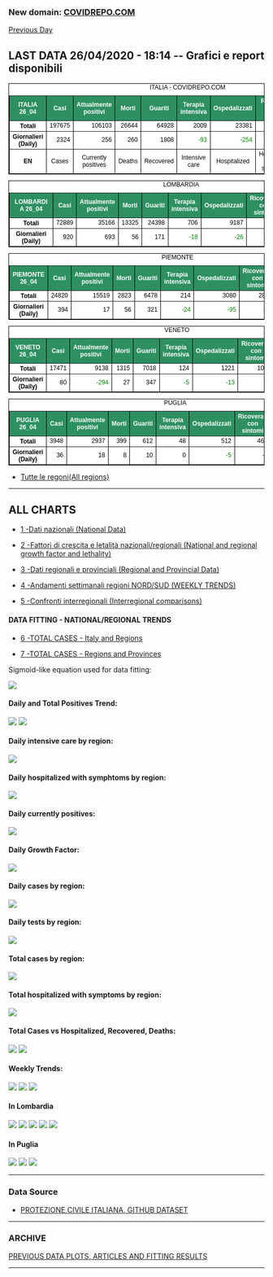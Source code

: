 <!-- start -->
### New domain: <a href="https://www.covidrepo.com/">COVIDREPO.COM</a>
[Previous Day](/Previous/index_25_04.md)
## LAST DATA 26/04/2020 - 18:14 -- Grafici e report disponibili

<table style=" color:black; font-size:12; font-family:arial; text-align:center; " cellpadding="2.5" cellspacing="0" border="1" bordercolor="black" bgcolor="#FFFFFF">
<caption>ITALIA - COVIDREPO.COM</caption>
<tr style="color:#FFFFFF;background:#2E9061">
<th>ITALIA 26_04</th>
<th>Casi</th>
<th>Attualmente positivi</th>
<th>Morti</th>
<th>Guariti</th>
<th>Terapia intensiva</th>
<th>Ospedalizzati</th>
<th>Ricoverati con sintomi</th>
<th>Isolamento domiciliare</th>
<th>Tamponi</th>
</tr>
<tr>
<th>Totali</th>
<td align="right"> 197675</td>
<td align="right"> 106103</td>
<td align="right"> 26644</td>
<td align="right"> 64928</td>
<td align="right"> 2009</td>
<td align="right"> 23381</td>
<td align="right"> 21372</td>
<td align="right"> 82722</td>
<td align="right"> 1757659</td>
</tr>
<tr>
<th>Giornalieri (Daily)</th>
<td align="right"> 2324</td>
<td align="right"> 256</td>
<td align="right"> 260</td>
<td align="right"> 1808</td>
<td align="right" style=" color:green; "> -93</td>
<td align="right" style=" color:green; "> -254</td>
<td align="right" style=" color:green; "> -161</td>
<td align="right"> 510</td>
<td align="right"> 49916</td>
</tr>
<tr>
<th>EN</th>
<td>Cases</td>
<td>Currently positives</td>
<td>Deaths</td>
<td>Recovered</td>
<td>Intensive care</td>
<td>Hospitalized</td>
<td>Hospitalized with symptoms</td>
<td>Home isolation</td>
<td>Tests</td>
</tr>
</table>

<table style=" color:black; font-size:12; font-family:arial; text-align:center; " cellpadding="2.5" cellspacing="0" border="1" bordercolor="black" bgcolor="#FFFFFF">
<caption>LOMBARDIA</caption>
<tr style="color:#FFFFFF;background:#2E9061">
<th>LOMBARDIA 26_04</th>
<th>Casi</th>
<th>Attualmente positivi</th>
<th>Morti</th>
<th>Guariti</th>
<th>Terapia intensiva</th>
<th>Ospedalizzati</th>
<th>Ricoverati con sintomi</th>
<th>Isolamento domiciliare</th>
<th>Tamponi</th>
</tr>
<tr>
<th>Totali</th>
<td align="right"> 72889</td>
<td align="right"> 35166</td>
<td align="right"> 13325</td>
<td align="right"> 24398</td>
<td align="right"> 706</td>
<td align="right"> 9187</td>
<td align="right"> 8481</td>
<td align="right"> 25979</td>
<td align="right"> 337797</td>
</tr>
<tr>
<th>Giornalieri (Daily)</th>
<td align="right"> 920</td>
<td align="right"> 693</td>
<td align="right"> 56</td>
<td align="right"> 171</td>
<td align="right" style=" color:green; "> -18</td>
<td align="right" style=" color:green; "> -26</td>
<td align="right" style=" color:green; "> -8</td>
<td align="right"> 719</td>
<td align="right"> 10857</td>
</tr>
</table>

<table style=" color:black; font-size:12; font-family:arial; text-align:center; " cellpadding="2.5" cellspacing="0" border="1" bordercolor="black" bgcolor="#FFFFFF">
<caption>PIEMONTE</caption>
<tr style="color:#FFFFFF;background:#2E9061">
<th>PIEMONTE 26_04</th>
<th>Casi</th>
<th>Attualmente positivi</th>
<th>Morti</th>
<th>Guariti</th>
<th>Terapia intensiva</th>
<th>Ospedalizzati</th>
<th>Ricoverati con sintomi</th>
<th>Isolamento domiciliare</th>
<th>Tamponi</th>
</tr>
<tr>
<th>Totali</th>
<td align="right"> 24820</td>
<td align="right"> 15519</td>
<td align="right"> 2823</td>
<td align="right"> 6478</td>
<td align="right"> 214</td>
<td align="right"> 3080</td>
<td align="right"> 2866</td>
<td align="right"> 12439</td>
<td align="right"> 135142</td>
</tr>
<tr>
<th>Giornalieri (Daily)</th>
<td align="right"> 394</td>
<td align="right"> 17</td>
<td align="right"> 56</td>
<td align="right"> 321</td>
<td align="right" style=" color:green; "> -24</td>
<td align="right" style=" color:green; "> -95</td>
<td align="right" style=" color:green; "> -71</td>
<td align="right"> 112</td>
<td align="right"> 4035</td>
</tr>
</table>

<table style=" color:black; font-size:12; font-family:arial; text-align:center; " cellpadding="2.5" cellspacing="0" border="1" bordercolor="black" bgcolor="#FFFFFF">
<caption>VENETO</caption>
<tr style="color:#FFFFFF;background:#2E9061">
<th>VENETO 26_04</th>
<th>Casi</th>
<th>Attualmente positivi</th>
<th>Morti</th>
<th>Guariti</th>
<th>Terapia intensiva</th>
<th>Ospedalizzati</th>
<th>Ricoverati con sintomi</th>
<th>Isolamento domiciliare</th>
<th>Tamponi</th>
</tr>
<tr>
<th>Totali</th>
<td align="right"> 17471</td>
<td align="right"> 9138</td>
<td align="right"> 1315</td>
<td align="right"> 7018</td>
<td align="right"> 124</td>
<td align="right"> 1221</td>
<td align="right"> 1097</td>
<td align="right"> 7917</td>
<td align="right"> 316361</td>
</tr>
<tr>
<th>Giornalieri (Daily)</th>
<td align="right"> 80</td>
<td align="right" style=" color:green; "> -294</td>
<td align="right"> 27</td>
<td align="right"> 347</td>
<td align="right" style=" color:green; "> -5</td>
<td align="right" style=" color:green; "> -13</td>
<td align="right" style=" color:green; "> -8</td>
<td align="right" style=" color:green; "> -281</td>
<td align="right"> 9384</td>
</tr>
</table>

<table style=" color:black; font-size:12; font-family:arial; text-align:center; " cellpadding="2.5" cellspacing="0" border="1" bordercolor="black" bgcolor="#FFFFFF">
<caption>PUGLIA</caption>
<tr style="color:#FFFFFF;background:#2E9061">
<th>PUGLIA 26_04</th>
<th>Casi</th>
<th>Attualmente positivi</th>
<th>Morti</th>
<th>Guariti</th>
<th>Terapia intensiva</th>
<th>Ospedalizzati</th>
<th>Ricoverati con sintomi</th>
<th>Isolamento domiciliare</th>
<th>Tamponi</th>
</tr>
<tr>
<th>Totali</th>
<td align="right"> 3948</td>
<td align="right"> 2937</td>
<td align="right"> 399</td>
<td align="right"> 612</td>
<td align="right"> 48</td>
<td align="right"> 512</td>
<td align="right"> 464</td>
<td align="right"> 2425</td>
<td align="right"> 55992</td>
</tr>
<tr>
<th>Giornalieri (Daily)</th>
<td align="right"> 36</td>
<td align="right"> 18</td>
<td align="right"> 8</td>
<td align="right"> 10</td>
<td align="right"> 0</td>
<td align="right" style=" color:green; "> -5</td>
<td align="right" style=" color:green; "> -5</td>
<td align="right"> 23</td>
<td align="right"> 1364</td>
</tr>
</table>


- [Tutte le regoni(All regions)](/Tables/regionsTable_26_04.md)

---

## ALL CHARTS

- [1 -Dati nazionali (National Data)](/RUN_26_04/RUN0/RUN.html)

- [2 -Fattori di crescita e letalità nazionali/regionali (National and regional growth factor and lethality)](/RUN_26_04/RUN6/RUN.html)

- [3 -Dati regionali e provinciali (Regional and Provincial Data)](/RUN_26_04/RUN2/RUN.html)

- [4 -Andamenti settimanali regioni NORD/SUD (WEEKLY TRENDS)](/RUN_26_04/RUN5/RUN.html)

- [5 -Confronti interregionali (Interregional comparisons)](/RUN_26_04/RUN4/RUN.html)

#### DATA FITTING - NATIONAL/REGIONAL TRENDS

- [6 -TOTAL CASES - Italy and Regions](/RUN_26_04/RUN1/RUN.html)

- [7 -TOTAL CASES - Regions and Provinces](/RUN_26_04/RUN13/RUN.html)

Sigmoid-like equation used for data fitting:

<img src="http://latex.codecogs.com/svg.latex?Sig = \frac{a}{e^{b(x+c)} + a1e^{b1(x+c1)} - d}" border="0"/>

#### Daily and Total Positives Trend:
<img src="https://marcelchiarello.github.io/showdata/RUN_26_04/RUN1/RUN_DATA_FIT_TOTAL_CASES_ITALY_REGIONS_01.png">
<img src="https://marcelchiarello.github.io/showdata/RUN_26_04/RUN1/RUN_DATA_FIT_TOTAL_CASES_ITALY_REGIONS_02.png">

#### Daily intensive care by region:
<img src="https://marcelchiarello.github.io/showdata/RUN_26_04/RUN4/RUN_INTEREGION_13.png">

#### Daily hospitalized with symphtoms by region:
<img src="https://marcelchiarello.github.io/showdata/RUN_26_04/RUN4/RUN_INTEREGION_14.png">

#### Daily currently positives:
<img src="https://marcelchiarello.github.io/showdata/RUN_26_04/RUN4/RUN_INTEREGION_15.png">

#### Daily Growth Factor:
<img src="https://marcelchiarello.github.io/showdata/RUN_26_04/RUN6/RUN_FACTORS_01.png">

#### Daily cases by region:
<img src="https://marcelchiarello.github.io/showdata/RUN_26_04/RUN4/RUN_INTEREGION_11.png">

#### Daily tests by region:
<img src="https://marcelchiarello.github.io/showdata/RUN_26_04/RUN4/RUN_INTEREGION_12.png">

#### Total cases by region:
<img src="https://marcelchiarello.github.io/showdata/RUN_26_04/RUN4/RUN_INTEREGION_01.png">

#### Total hospitalized with symptoms by region:
<img src="https://marcelchiarello.github.io/showdata/RUN_26_04/RUN4/RUN_INTEREGION_05.png">

#### Total Cases vs Hospitalized, Recovered, Deaths:
<img src="https://marcelchiarello.github.io/showdata/RUN_26_04/RUN0/RUN_DATA_ITALIA_01.png">


<img src="https://marcelchiarello.github.io/showdata/RUN_26_04/RUN0/RUN_DATA_ITALIA_04.png">

#### Weekly Trends:
<img src="https://marcelchiarello.github.io/showdata/RUN_26_04/RUN5/RUN_NEWTRENDS_01.png">
<img src="https://marcelchiarello.github.io/showdata/RUN_26_04/RUN5/RUN_NEWTRENDS_02.png">
<img src="https://marcelchiarello.github.io/showdata/RUN_26_04/RUN5/RUN_NEWTRENDS_03.png">


#### In Lombardia
<img src="https://marcelchiarello.github.io/showdata/RUN_26_04/RUN2/RUN_DATA_PROVINCE_08.png">
<img src="https://marcelchiarello.github.io/showdata/RUN_26_04/RUN1/RUN_DATA_FIT_TOTAL_CASES_ITALY_REGIONS_05.png">
<img src="https://marcelchiarello.github.io/showdata/RUN_26_04/RUN1/RUN_DATA_FIT_TOTAL_CASES_ITALY_REGIONS_06.png">
<img src="https://marcelchiarello.github.io/showdata/RUN_26_04/RUN13/RUN_DATA_FIT_TOTAL_CASES_PROVINCES_18.png">
<img src="https://marcelchiarello.github.io/showdata/RUN_26_04/RUN13/RUN_DATA_FIT_TOTAL_CASES_PROVINCES_20.png">

#### In Puglia
<img src="https://marcelchiarello.github.io/showdata/RUN_26_04/RUN2/RUN_DATA_PROVINCE_01.png">
<img src="https://marcelchiarello.github.io/showdata/RUN_26_04/RUN1/RUN_DATA_FIT_TOTAL_CASES_ITALY_REGIONS_03.png">
<img src="https://marcelchiarello.github.io/showdata/RUN_26_04/RUN1/RUN_DATA_FIT_TOTAL_CASES_ITALY_REGIONS_04.png">

---

### Data Source

- [PROTEZIONE CIVILE ITALIANA, GITHUB DATASET](https://github.com/pcm-dpc/COVID-19)

---

### ARCHIVE
[PREVIOUS DATA,PLOTS, ARTICLES AND FITTING RESULTS](/archive.md)

---

